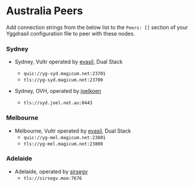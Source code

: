 # Australia Peers

Add connection strings from the below list to the `Peers: []` section of your
Yggdrasil configuration file to peer with these nodes.

### Sydney

* Sydney, Vultr operated by [evasil](https://github.com/evasil/), Dual Stack
  * `quic://yg-syd.magicum.net:23701`
  * `tls://yg-syd.magicum.net:23700`

* Sydney, OVH, operated by [joelkoen](https://github.com/joelkoen)
  * `tls://syd.joel.net.au:8443`

### Melbourne

* Melbourne, Vultr operated by [evasil](https://github.com/evasil/), Dual Stack
  * `quic://yg-mel.magicum.net:23801`
  * `tls://yg-mel.magicum.net:23800`

### Adelaide

* Adelaide, operated by [sirsegv](https://github.com/squidink7)
  * `tls://sirsegv.moe:7676`
